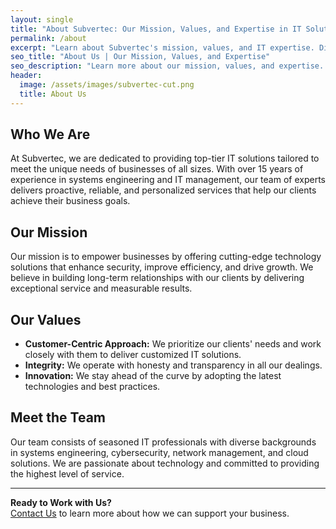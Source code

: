 ```yaml
---
layout: single
title: "About Subvertec: Our Mission, Values, and Expertise in IT Solutions"
permalink: /about
excerpt: "Learn about Subvertec's mission, values, and IT expertise. Discover the team driving innovation and success in tailored IT solutions for businesses."
seo_title: "About Us | Our Mission, Values, and Expertise"
seo_description: "Learn more about our mission, values, and expertise. Discover what drives us and sets us apart in the industry. Get to know the team behind our success."
header:
  image: /assets/images/subvertec-cut.png
  title: About Us
---
```

## Who We Are

At Subvertec, we are dedicated to providing top-tier IT solutions tailored to meet the unique needs of businesses of all sizes. With over 15 years of experience in systems engineering and IT management, our team of experts delivers proactive, reliable, and personalized services that help our clients achieve their business goals.

## Our Mission

Our mission is to empower businesses by offering cutting-edge technology solutions that enhance security, improve efficiency, and drive growth. We believe in building long-term relationships with our clients by delivering exceptional service and measurable results.

## Our Values

- **Customer-Centric Approach:** We prioritize our clients' needs and work closely with them to deliver customized IT solutions.
- **Integrity:** We operate with honesty and transparency in all our dealings.
- **Innovation:** We stay ahead of the curve by adopting the latest technologies and best practices.

## Meet the Team

Our team consists of seasoned IT professionals with diverse backgrounds in systems engineering, cybersecurity, network management, and cloud solutions. We are passionate about technology and committed to providing the highest level of service.

---

**Ready to Work with Us?**  
[Contact Us](/contact) to learn more about how we can support your business.

